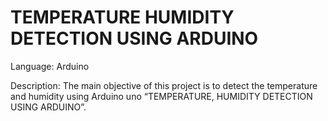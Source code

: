 # TEMPERATURE HUMIDITY DETECTION USING ARDUINO
Language: Arduino
 
 Description: The main objective of this project is to detect the temperature and humidity using Arduino uno
 “TEMPERATURE, HUMIDITY DETECTION USING ARDUINO”.
